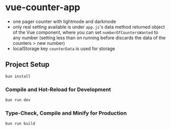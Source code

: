 # vue-counter-app

- one pager counter with lightmode and darkmode
- only real setting available is under <code>app.js</code>'s data method returned object of the Vue component, where you can set <code>numberOfCountersWanted</code> to any number (setting less than on running before discards the data of the counters > new number)
- localStorage key <code>counterData</code> is used for storage

## Project Setup

```sh
bun install
```

### Compile and Hot-Reload for Development

```sh
bun run dev
```

### Type-Check, Compile and Minify for Production

```sh
bun run build
```
